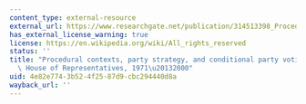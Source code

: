 ```yaml
---
content_type: external-resource
external_url: https://www.researchgate.net/publication/314513398_Procedural_Contexts_Party_Strategy_and_Conditional_Party_Voting_in_the_US_House_of_Representatives_1971-2000
has_external_license_warning: true
license: https://en.wikipedia.org/wiki/All_rights_reserved
status: ''
title: "Procedural contexts, party strategy, and conditional party voting in the U.S.\
  \ House of Representatives, 1971\u20132000"
uid: 4e82e774-3b52-4f25-87d9-cbc294440d8a
wayback_url: ''
---
```

